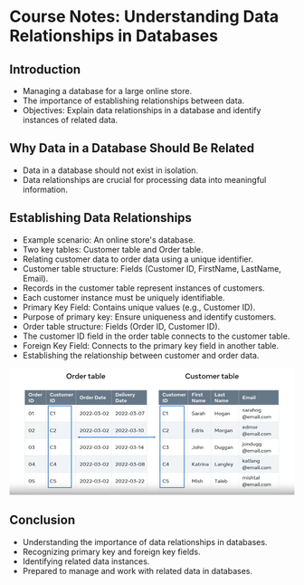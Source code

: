 
# Course Notes: Understanding Data Relationships in Databases

## Introduction

- Managing a database for a large online store.
- The importance of establishing relationships between data.
- Objectives: Explain data relationships in a database and identify instances of related data.

## Why Data in a Database Should Be Related

- Data in a database should not exist in isolation.
- Data relationships are crucial for processing data into meaningful information.

## Establishing Data Relationships

- Example scenario: An online store's database.
- Two key tables: Customer table and Order table.
- Relating customer data to order data using a unique identifier.
- Customer table structure: Fields (Customer ID, FirstName, LastName, Email).
- Records in the customer table represent instances of customers.
- Each customer instance must be uniquely identifiable.
- Primary Key Field: Contains unique values (e.g., Customer ID).
- Purpose of primary key: Ensure uniqueness and identify customers.
- Order table structure: Fields (Order ID, Customer ID).
- The customer ID field in the order table connects to the customer table.
- Foreign Key Field: Connects to the primary key field in another table.
- Establishing the relationship between customer and order data.

![Alt text](image.png)
## Conclusion

- Understanding the importance of data relationships in databases.
- Recognizing primary key and foreign key fields.
- Identifying related data instances.
- Prepared to manage and work with related data in databases.
